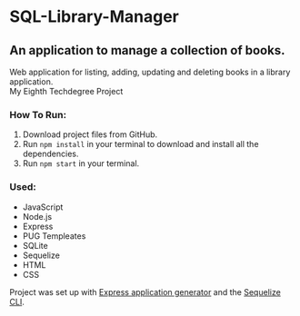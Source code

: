 # SQL-Library-Manager
## An application to manage a collection of books.

Web application for listing, adding, updating and deleting books in a library application.  
My Eighth Techdegree Project 

### How To Run:
1. Download project files from GitHub.
2. Run `npm install` in your terminal to download and install all the dependencies.
3. Run `npm start` in your terminal.

### Used:  
- JavaScript
- Node.js
- Express
- PUG Templeates
- SQLite
- Sequelize
- HTML
- CSS

Project was set up with [Express application generator](https://expressjs.com/en/starter/generator.html) and the [Sequelize CLI](https://www.npmjs.com/package/sequelize-cli).  

